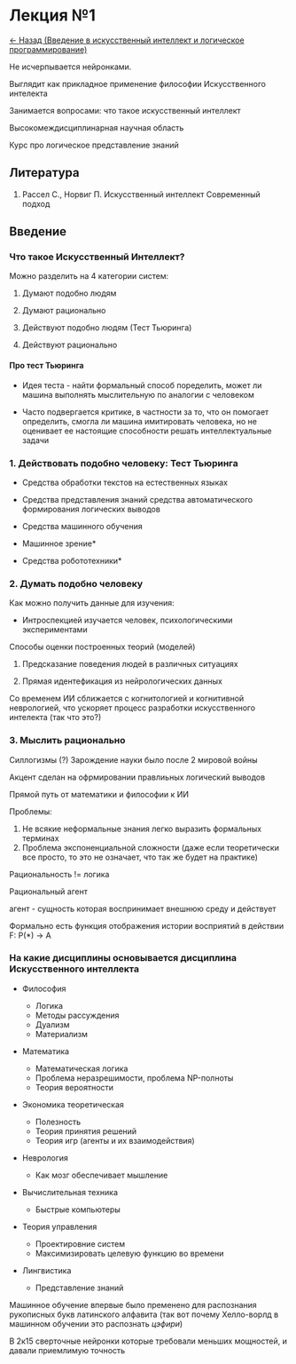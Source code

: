 # Лекция №1

[<- Назад (Введение в искусственный интеллект и логическое программирование)](https://github.com/boorlakov/zettelkasten/tree/main/university/ai-prolog/README.md)

Не исчерпывается нейронками.

Выглядит как прикладное применение философии Искусственного интелекта

Занимается вопросами: что такое искусственный интеллект

Высокомеждисциплинарная научная область

Курс про логическое представление знаний

## Литература

1. Рассел С., Норвиг П. Искусственный интеллект Современный подход

## Введение

### Что такое Искусственный Интеллект?

Можно разделить на 4 категории систем:

1. Думают подобно людям

2. Думают рационально

3. Действуют подобно людям (Тест Тьюринга)

4. Действуют рационально

#### Про тест Тьюринга

- Идея теста - найти формальный способ поределить, может ли машина выполнять мыслительную по аналогии с человеком

- Часто подвергается критике, в частности за то, что он помогает определить, смогла ли машина имитировать человека, но не оценивает ее настоящие способности решать интеллектуальные задачи

### 1. Действовать подобно человеку: Тест Тьюринга

- Средства обработки текстов на естественных языках

- Средства представления знаний
средства автоматического формирования логических выводов

- Средства машинного обучения

- Машинное зрение*

- Средства робототехники*

### 2. Думать подобно человеку

Как можно получить данные для изучения:

- Интроспекцией изучается человек, психологическими экспериментами

Способы оценки построенных теорий (моделей)

  1. Предсказание поведения людей в различных ситуациях

  2. Прямая идентефикация из нейрологических данных

Со временем ИИ сближается с когнитологией и когнитивной неврологией, что ускоряет процесс разработки искусственного интелекта (так что это?)

### 3. Мыслить рационально

Силлогизмы (?)
Зарождение науки было после 2 мировой войны

Акцент сделан на офрмировании правлиьных логический выводов

Прямой путь от математики и философии к ИИ

Проблемы:

1. Не всякие неформальные знания легко выразить формальных терминах
2. Проблема экспоненциальной сложности (даже если теоретически все просто, то это не означает, что так же будет на практике)

Рациональность != логика

Рациональный агент

агент - сущность которая воспринимает внешнюю среду и действует

Формально есть функция отображения истории восприятий в действии F: P(*) -> A

### На какие дисциплины основывается дисциплина Искусственного интеллекта

- Философия

  - Логика
  - Методы рассуждения
  - Дуализм
  - Материализм

- Математика

  - Математическая логика
  - Проблема неразрешимости, проблема NP-полноты
  - Теория вероятности

- Экономика теоретическая
  - Полезность
  - Теория принятия решений
  - Теория игр (агенты и их взаимодействия)

- Неврология
  - Как мозг обеспечивает мышление

- Вычислительная техника
  - Быстрые компьютеры

- Теория управления
  - Проектировние систем
  - Максимизировать целевую функцию во времени

- Лингвистика
  - Представление знаний

Машинное обучение впервые было пременено для распознания рукописных букв латинского алфавита (так вот почему Хелло-ворлд в машинном обучении это распознать *цэфири*)

В 2к15 сверточные нейронки которые требовали меньших мощностей, и давали приемлимую точность
